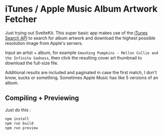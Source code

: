 # iTunes / Apple Music Album Artwork Fetcher

Just trying out SvelteKit. This super basic app makes use of the [iTunes Search API](https://developer.apple.com/library/archive/documentation/AudioVideo/Conceptual/iTuneSearchAPI/index.html) to search for album artwork and download the highest possible resolution image from Apple's servers.

Input an artist + album, for example `Smashing Pumpkins - Mellon Collie and the Infinite Sadness`, then click the resulting cover art thumbnail to download the full-size file.

Additional results are included and paginated in case the first match, I don't know, sucks or something. Sometimes Apple Music has like 5 versions of an album.

## Compiling + Previewing

Just do this :

```bash
npm install
npm run build
npm run preview
```

